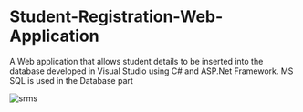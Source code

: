 # Student-Registration-Web-Application
A Web application that allows student details to be inserted into the database developed in Visual Studio using C# and ASP.Net Framework. MS SQL is used in the Database part

![srms](https://user-images.githubusercontent.com/68097555/136686094-f41c83ab-4fe9-4422-8355-a80f8d33374c.png)

